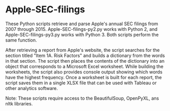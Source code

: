 # Apple-SEC-filings
These Python scripts retrieve and parse Apple's annual SEC filings from 2007 
through 2015. Apple-SEC-filings-py2.py works with Python 2, and 
Apple-SEC-filings-py3.py works with Python 3. Both scripts perform 
the same function.

After retrieving a report from Apple's website, the script 
searches for the section titled "Item 1A. Risk Factors" and builds a 
dictionary from the words in that section. The script then places 
the contents of the dictionary into an object that corresponds to 
a Microsoft Excel worksheet. While building the worksheets, the script also
provides console output showing which words have the highest frequency.
Once a worksheet is built for each report, the script saves them in a single
XLSX file that can be used with Tableau or other analytics software.

Note: These scripts require access to the BeautifulSoup, OpenPyXL, 
ans nltk libraries.
